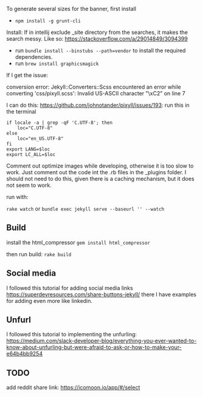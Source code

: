 To generate several sizes for the banner, first install
* `npm install -g grunt-cli`

Install:
If in intellij exclude _site directory from the searches, it makes the search messy. Like so: https://stackoverflow.com/a/29014849/3094399

* run `bundle install --binstubs --path=vendor` to install the required dependencies.
* run `brew install graphicsmagick`

If I get the issue:

conversion error: Jekyll::Converters::Scss encountered an error while converting 'css/pixyll.scss':
Invalid US-ASCII character "\xC2" on line 7
                    
I can do this: https://github.com/johnotander/pixyll/issues/193:
run this in the terminal

```
if locale -a | grep -qF 'C.UTF-8'; then
    loc="C.UTF-8"
else
    loc="en_US.UTF-8"
fi
export LANG=$loc
export LC_ALL=$loc
```

Comment out optimize images while developing, otherwise it is too slow to work.
Just comment out the code int the .rb files in the _plugins folder. I should not need to do this,
given there is a caching mechanism, but it does not seem to work.

run with:

`rake watch` or `bundle exec jekyll serve --baseurl '' --watch`

## Build
install the html_compressor
`gem install html_compressor`

then run build:
`rake build`

## Social media
I followed this tutorial for adding social media links https://superdevresources.com/share-buttons-jekyll/
there I have examples for adding even more like linkedin.

## Unfurl

I followed this tutorial to implementing the unfurling: https://medium.com/slack-developer-blog/everything-you-ever-wanted-to-know-about-unfurling-but-were-afraid-to-ask-or-how-to-make-your-e64b4bb9254

## TODO
add reddit share link: https://icomoon.io/app/#/select
